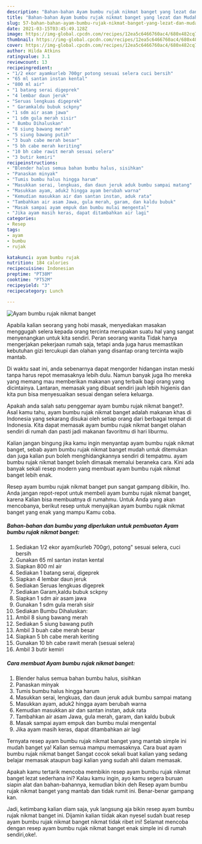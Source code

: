```yaml
---
description: "Bahan-bahan Ayam bumbu rujak nikmat banget yang lezat dan Mudah Dibuat"
title: "Bahan-bahan Ayam bumbu rujak nikmat banget yang lezat dan Mudah Dibuat"
slug: 57-bahan-bahan-ayam-bumbu-rujak-nikmat-banget-yang-lezat-dan-mudah-dibuat
date: 2021-03-15T03:45:49.128Z
image: https://img-global.cpcdn.com/recipes/12ea5c6466760ac4/680x482cq70/ayam-bumbu-rujak-nikmat-banget-foto-resep-utama.jpg
thumbnail: https://img-global.cpcdn.com/recipes/12ea5c6466760ac4/680x482cq70/ayam-bumbu-rujak-nikmat-banget-foto-resep-utama.jpg
cover: https://img-global.cpcdn.com/recipes/12ea5c6466760ac4/680x482cq70/ayam-bumbu-rujak-nikmat-banget-foto-resep-utama.jpg
author: Hilda Atkins
ratingvalue: 3.1
reviewcount: 13
recipeingredient:
- "1/2 ekor ayamkurleb 700gr potong sesuai selera cuci bersih"
- "65 ml santan instan kental"
- "800 ml air"
- "1 batang serai digeprek"
- "4 lembar daun jeruk"
- "Seruas lengkuas digeprek"
- " Garamkaldu bubuk sckpny"
- "1 sdm air asam jawa"
- "1 sdm gula merah sisir"
- " Bumbu Dihaluskan"
- "8 siung bawang merah"
- "5 siung bawang putih"
- "3 buah cabe merah besar"
- "5 bh cabe merah keriting"
- "10 bh cabe rawit merah sesuai selera"
- "3 butir kemiri"
recipeinstructions:
- "Blender halus semua bahan bumbu halus, sisihkan"
- "Panaskan minyak"
- "Tumis bumbu halus hingga harum"
- "Masukkan serai, lengkuas, dan daun jeruk aduk bumbu sampai matang"
- "Masukkan ayam, aduk2 hingga ayam berubah warna"
- "Kemudian masukkan air dan santan instan, aduk rata"
- "Tambahkan air asam Jawa, gula merah, garam, dan kaldu bubuk"
- "Masak sampai ayam empuk dan bumbu mulai mengental"
- "Jika ayam masih keras, dapat ditambahkan air lagi"
categories:
- Resep
tags:
- ayam
- bumbu
- rujak

katakunci: ayam bumbu rujak 
nutrition: 184 calories
recipecuisine: Indonesian
preptime: "PT38M"
cooktime: "PT52M"
recipeyield: "3"
recipecategory: Lunch

---
```



![Ayam bumbu rujak nikmat banget](https://img-global.cpcdn.com/recipes/12ea5c6466760ac4/680x482cq70/ayam-bumbu-rujak-nikmat-banget-foto-resep-utama.jpg)

Apabila kalian seorang yang hobi masak, menyediakan masakan menggugah selera kepada orang tercinta merupakan suatu hal yang sangat menyenangkan untuk kita sendiri. Peran seorang  wanita Tidak hanya mengerjakan pekerjaan rumah saja, tetapi anda juga harus memastikan kebutuhan gizi tercukupi dan olahan yang disantap orang tercinta wajib mantab.

Di waktu  saat ini, anda sebenarnya dapat mengorder hidangan instan meski tanpa harus repot memasaknya lebih dulu. Namun banyak juga lho mereka yang memang mau memberikan makanan yang terbaik bagi orang yang dicintainya. Lantaran, memasak yang dibuat sendiri jauh lebih higienis dan kita pun bisa menyesuaikan sesuai dengan selera keluarga. 



Apakah anda salah satu penggemar ayam bumbu rujak nikmat banget?. Asal kamu tahu, ayam bumbu rujak nikmat banget adalah makanan khas di Indonesia yang sekarang disukai oleh setiap orang dari berbagai tempat di Indonesia. Kita dapat memasak ayam bumbu rujak nikmat banget olahan sendiri di rumah dan pasti jadi makanan favoritmu di hari liburmu.

Kalian jangan bingung jika kamu ingin menyantap ayam bumbu rujak nikmat banget, sebab ayam bumbu rujak nikmat banget mudah untuk ditemukan dan juga kalian pun boleh menghidangkannya sendiri di tempatmu. ayam bumbu rujak nikmat banget boleh dimasak memalui beraneka cara. Kini ada banyak sekali resep modern yang membuat ayam bumbu rujak nikmat banget lebih enak.

Resep ayam bumbu rujak nikmat banget pun sangat gampang dibikin, lho. Anda jangan repot-repot untuk membeli ayam bumbu rujak nikmat banget, karena Kalian bisa membuatnya di rumahmu. Untuk Anda yang akan mencobanya, berikut resep untuk menyajikan ayam bumbu rujak nikmat banget yang enak yang mampu Kamu coba.

<!--inarticleads1-->

##### Bahan-bahan dan bumbu yang diperlukan untuk pembuatan Ayam bumbu rujak nikmat banget:

1. Sediakan 1/2 ekor ayam(kurleb 700gr), potong&#34; sesuai selera, cuci bersih
1. Gunakan 65 ml santan instan kental
1. Siapkan 800 ml air
1. Sediakan 1 batang serai, digeprek
1. Siapkan 4 lembar daun jeruk
1. Sediakan Seruas lengkuas digeprek
1. Sediakan  Garam,kaldu bubuk sckpny
1. Siapkan 1 sdm air asam jawa
1. Gunakan 1 sdm gula merah sisir
1. Sediakan  Bumbu Dihaluskan:
1. Ambil 8 siung bawang merah
1. Sediakan 5 siung bawang putih
1. Ambil 3 buah cabe merah besar
1. Siapkan 5 bh cabe merah keriting
1. Gunakan 10 bh cabe rawit merah (sesuai selera)
1. Ambil 3 butir kemiri




<!--inarticleads2-->

##### Cara membuat Ayam bumbu rujak nikmat banget:

1. Blender halus semua bahan bumbu halus, sisihkan
1. Panaskan minyak
1. Tumis bumbu halus hingga harum
1. Masukkan serai, lengkuas, dan daun jeruk aduk bumbu sampai matang
1. Masukkan ayam, aduk2 hingga ayam berubah warna
1. Kemudian masukkan air dan santan instan, aduk rata
1. Tambahkan air asam Jawa, gula merah, garam, dan kaldu bubuk
1. Masak sampai ayam empuk dan bumbu mulai mengental
1. Jika ayam masih keras, dapat ditambahkan air lagi




Ternyata resep ayam bumbu rujak nikmat banget yang mantab simple ini mudah banget ya! Kalian semua mampu memasaknya. Cara buat ayam bumbu rujak nikmat banget Sangat cocok sekali buat kalian yang sedang belajar memasak ataupun bagi kalian yang sudah ahli dalam memasak.

Apakah kamu tertarik mencoba membikin resep ayam bumbu rujak nikmat banget lezat sederhana ini? Kalau kamu ingin, ayo kamu segera buruan siapin alat dan bahan-bahannya, kemudian bikin deh Resep ayam bumbu rujak nikmat banget yang mantab dan tidak rumit ini. Benar-benar gampang kan. 

Jadi, ketimbang kalian diam saja, yuk langsung aja bikin resep ayam bumbu rujak nikmat banget ini. Dijamin kalian tiidak akan nyesel sudah buat resep ayam bumbu rujak nikmat banget nikmat tidak ribet ini! Selamat mencoba dengan resep ayam bumbu rujak nikmat banget enak simple ini di rumah sendiri,oke!.

